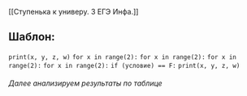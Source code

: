 [[Ступенька к универу. 3 ЕГЭ Инфа.]]

## Шаблон:
`print(x, y, z, w)`
`for x in range(2):` 
	   `for x in range(2):`
		`for x in range(2):`
			`for x in range(2):`
				`if (условие) == F:`
					`print(x, y, z, w)`
###### Далее анализируем результаты по таблице

